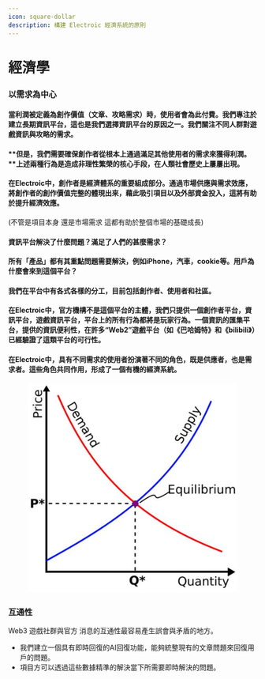 ```yaml
---
icon: square-dollar
description: 構建 Electroic 經濟系統的原則
---
```


# 經濟學

### 以需求為中心

#### 當利潤被定義為創作價值（文章、攻略需求）時，使用者會為此付費。我們專注於建立長期資訊平台，這也是我們選擇資訊平台的原因之一。我們關注不同人群對遊戲資訊與攻略的需求。

#### \*\*但是，我們需要確保創作者從根本上通過滿足其他使用者的需求來獲得利潤。\*\*上述兩種行為是造成非理性繁榮的核心手段，在人類社會歷史上屢屢出現。

#### 在Electroic中，創作者是經濟體系的重要組成部分。通過市場供應與需求效應，將創作者的創作價值完整的體現出來，藉此吸引項目以及外部資金投入，這將有助於提升經濟效應。

(不管是項目本身 還是市場需求 這都有助於整個市場的基礎成長)

#### 資訊平台解決了什麼問題？滿足了人們的甚麼需求？

#### 所有「產品」都有其重點問題需要解決，例如iPhone，汽車，cookie等。用戶為什麼會來到這個平台？

#### 我們在平台中有各式各樣的分工，目前包括創作者、使用者和社區。

#### 在Electroic中，官方機構不是這個平台的主體，我們只提供一個創作者平台，資訊平台，遊戲資訊平台，平台上的所有行為都將是玩家行為。一個資訊的匯集平台，提供的資訊便利性，在許多“Web2”遊戲平台（如《巴哈姆特》和《bilibili》）已經驗證了這類平台的可行性。

#### 在Electroic中，具有不同需求的使用者扮演著不同的角色，既是供應者，也是需求者。這些角色共同作用，形成了一個有機的經濟系統。

<figure><img src="../.gitbook/assets/f_25476258_1.jpg" alt=""><figcaption></figcaption></figure>

### 互通性 <a href="#division-of-labor" id="division-of-labor"></a>

Web3 遊戲社群與官方 消息的互通性最容易產生誤會與矛盾的地方。

* 我們建立一個具有即時回復的AI回復功能，能夠統整現有的文章問題來回復用戶的問題。
* 項目方可以透過這些數據精準的解決當下所需要即時解決的問題。

